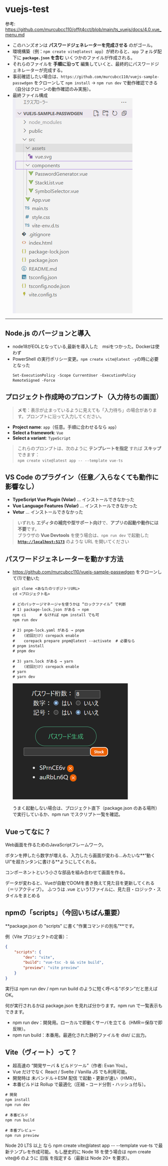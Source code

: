 # vuejs-test
参考: https://github.com/murcubcc110/offjt4cct/blob/main/ts_vuejs/docs/4.0.vue_menu.md  
  - このハンズオンは **パスワードジェネレーターを完成させる** のがゴール。  
  - 環境構築（例：`npm create vite@latest app`）が終わると、`app` フォルダ配下に **`package.json` を含む** いくつかのファイルが作成される。  
  - それらのファイルを **手順に沿って** 編集していくと、最終的にパスワードジェネレーターが完成する。  
  - 事前確認したい場合は、`https://github.com/murcubcc110/vuejs-sample-passwdgen` をクローンして `npm install` → `npm run dev` で動作確認できる（自分はクローンの動作確認のみ実施）。
  - 最終ファイル構成
    ![alt text](image-1.png)
---
## Node.js のバージョンと導入
- node18がEOLとなっている,最新を導入した　msiをつかった。Dockerは使わず
- PowerShell の実行ポリシー変更。`npm create vite@latest -y`の時に必要となった
    ```
    Set-ExecutionPolicy -Scope CurrentUser -ExecutionPolicy RemoteSigned -Force
    ```

## プロジェクト作成時のプロンプト（入力待ちの画面）

> **メモ**：表示が止まっているように見えても「入力待ち」の場合があります。プロンプトに沿って入力してください。

- **Project name**: `app`（任意。手順に合わせるなら `app`）
- **Select a framework**: `Vue`
- **Select a variant**: `TypeScript`

> これらのプロンプトは、次のように **テンプレートを指定** すれば **スキップ** できます：  
> `npm create vite@latest app -- --template vue-ts`


## VS Code のプラグイン（任意／入らなくても動作に影響なし）

- **TypeScript Vue Plugin (Volar)** … インストールできなかった
- **Vue Language Features (Volar)** … インストールできなかった
- **Vetur** … インストールできなかった

> いずれも **エディタの補完や型サポート向け**で、**アプリの起動や動作には不要**です。  
> ブラウザの **Vue Devtools** を使う場合は、`npm run dev` で起動した  
> **[`http://localhost:5173`](http://localhost:5173)** のような URL を開いてください


## パスワードジェネレーターを動かす方法
  - https://github.com/murcubcc110/vuejs-sample-passwdgen をクローンして(1)で動いた
    ```
    git clone <あなたのリポジトリURL>
    cd <プロジェクト名>

    # どのパッケージマネージャを使うかは “ロックファイル” で判断
    # 1) package-lock.json がある → npm
    npm ci      # なければ npm install でも可
    npm run dev

    # 2) pnpm-lock.yaml がある → pnpm
    #    (初回だけ) corepack enable
    #    corepack prepare pnpm@latest --activate  # 必要なら
    # pnpm install
    # pnpm dev

    # 3) yarn.lock がある → yarn
    #    (初回だけ) corepack enable
    # yarn
    # yarn dev
    ```
    ![alt text](image.png)

    うまく起動しない場合は、プロジェクト直下（package.json のある場所）で実行しているか、npm run でスクリプト一覧を確認。

##  Vueってなに？

Web画面を作るためのJavaScriptフレームワーク。

ボタンを押したら数字が増える、入力したら画面が変わる…みたいな**“動くUI”を超カンタンに書ける**ようにしてくれる。

コンポーネントという小さな部品を組み合わせて画面を作る。

データが変わると、Vueが自動でDOMを書き換えて見た目を更新してくれる（＝リアクティブ）。
ふつうは .vue という1ファイルに、見た目・ロジック・スタイルをまとめる

## npmの「scripts」（今回いちばん重要）

**package.json の "scripts" に書く“作業コマンドの別名”**です。

例（Vite プロジェクトの定番）：
```json
{
    "scripts": {
        "dev": "vite",
        "build": "vue-tsc -b && vite build",
        "preview": "vite preview"
    }
}
```

実行は npm run dev / npm run build のように短く呼べる“ボタン”だと思えばOK。

何が実行されるかは package.json を見れば分かります。npm run で一覧表示もできます。

- npm run dev：開発用。ローカルで即動くサーバを立てる（HMR＝保存で即反映）。
- npm run build：本番用。最適化された静的ファイルを dist/ に出力。

##  Vite（ヴィート）って？

- 超高速の “開発サーバ & ビルドツール”（作者: Evan You）。
- Vue だけでなく React / Svelte / Vanilla JS でも利用可能。
- 開発時は 未バンドル＋ESM 配信 で起動・更新が速い（HMR）。
- 本番ビルドは Rollup で最適化（圧縮・コード分割・ハッシュ付与）。

```
# 開発
npm install
npm run dev

# 本番ビルド
npm run build

# 本番プレビュー
npm run preview
```
Node 20 LTS 以上 なら npm create vite@latest app -- --template vue-ts で最新テンプレを作成可能。
もし歴史的に Node 18 を使う場合は npm create vite@6 のように 旧版 を指定する（最新は Node 20+ を要求）。